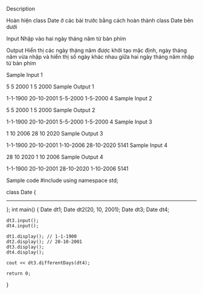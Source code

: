 Description

Hoàn hiện class Date ở các bài trước bằng cách hoàn thành class Date bên dưới

Input
Nhập vào hai ngày tháng năm từ bàn phím

Output
Hiển thị các ngày tháng năm được khởi tạo mặc định, ngày tháng năm vừa nhập và hiển thị số ngày khác nhau giữa hai ngày tháng năm nhập từ bàn phím

Sample Input 1 

5 5 2000
1 5 2000
Sample Output 1

1-1-1900
20-10-2001
5-5-2000
1-5-2000
4
Sample Input 2 

5 5 2000
1 5 2000
Sample Output 2

1-1-1900
20-10-2001
5-5-2000
1-5-2000
4
Sample Input 3 

1 10 2006
28 10 2020
Sample Output 3

1-1-1900
20-10-2001
1-10-2006
28-10-2020
5141
Sample Input 4 

28 10 2020
1 10 2006
Sample Output 4

1-1-1900
20-10-2001
28-10-2020
1-10-2006
5141

Sample code
#include <iostream>
using namespace std;

class Date
{
  ____
};
int main()
{
    Date dt1;
    Date dt2(20, 10, 2001);
    Date dt3;
    Date dt4;

    dt3.input();
    dt4.input();

    dt1.display(); // 1-1-1900
    dt2.display(); // 20-10-2001
    dt3.display();
    dt4.display();

    cout << dt3.differentDays(dt4);

    return 0;
}

